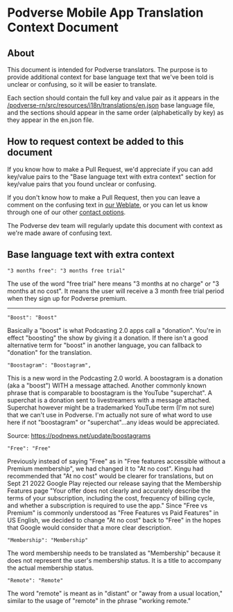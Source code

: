 # Podverse Mobile App Translation Context Document

## About

This document is intended for Podverse translators. The purpose is to provide additional context for base language text that we've been told is unclear or confusing, so it will be easier to translate.

Each section should contain the full key and value pair as it appears in the [/podverse-rn/src/resources/i18n/translations/en.json](https://github.com/podverse/podverse-rn/blob/develop/src/resources/i18n/translations/en.json) base language file, and the sections should appear in the same order (alphabetically by key) as they appear in the en.json file.

## How to request context be added to this document

If you know how to make a Pull Request, we'd appreciate if you can add key/value pairs to the "Base language text with extra context" section for key/value pairs that you found unclear or confusing.

If you don't know how to make a Pull Request, then you can leave a comment on the confusing text in [our Weblate](https://hosted.weblate.org/projects/podverse/), or you can let us know through one of our other [contact options](https://podverse.fm/contact).

The Podverse dev team will regularly update this document with context as we're made aware of confusing text.

## Base language text with extra context

`"3 months free": "3 months free trial"`

The use of the word "free trial" here means "3 months at no charge" or "3 months at no cost". It means the user will receive a 3 month free trial period when they sign up for Podverse premium.

---

`"Boost": "Boost"`

Basically a "boost" is what Podcasting 2.0 apps call a "donation". You're in effect "boosting" the show by giving it a donation. If there isn't a good alternative term for "boost" in another language, you can fallback to "donation" for the translation.

`"Boostagram": "Boostagram",`

This is a new word in the Podcasting 2.0 world. A boostagram is a donation (aka a "boost") WITH a message attached. Another commonly known phrase that is comparable to boostagram is the YouTube "superchat". A superchat is a donation sent to livestreamers with a message attached. Superchat however might be a trademarked YouTube term (I'm not sure) that we can't use in Podverse. I'm actually not sure of what word to use here if not "boostagram" or "superchat"...any ideas would be appreciated.

Source: https://podnews.net/update/boostagrams

`"Free": "Free"`

Previously instead of saying "Free" as in "Free features accessible without a Premium membership", we had changed it to "At no cost". Kingu had recommended that "At no cost" would be clearer for translations, but on Sept 21 2022 Google Play rejected our release saying that the Membership Features page "Your offer does not clearly and accurately describe the terms of your subscription, including the cost, frequency of billing cycle, and whether a subscription is required to use the app." Since "Free vs Premium" is commonly understood as "Free Features vs Paid Features" in US English, we decided to change "At no cost" back to "Free" in the hopes that Google would consider that a more clear description.

`"Membership": "Membership"`

The word membership needs to be translated as "Membership" because it does not represent the user's membership status. It is a title to accompany the actual membership status.

`"Remote": "Remote"`

The word "remote" is meant as in "distant" or "away from a usual location," similar to the usage of "remote" in the phrase "working remote."
